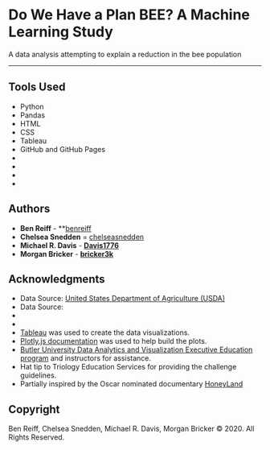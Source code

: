 # Do We Have a Plan BEE? A Machine Learning Study
A data analysis attempting to explain a reduction in the bee population


- - -
## Tools Used

* Python
* Pandas
* HTML
* CSS
* Tableau
* GitHub and GitHub Pages
* 
* 
* 
* 


## Authors

* **Ben Reiff** - **[benreiff](https://github.com/benreiff)
* **Chelsea Snedden** = [chelseasnedden](https://github.com/chelseasnedden)
* **Michael R. Davis** - **[Davis1776](https://github.com/Davis1776)**
* **Morgan Bricker** - **[bricker3k](https://github.com/benreiff)**


## Acknowledgments

* Data Source: [United States Department of Agriculture (USDA)](https://quickstats.nass.usda.gov/)
* Data Source:
* 
* 
* [Tableau](https://www.tableau.com/) was used to create the data visualizations.
* [Plotly.js documentation](https://plot.ly/javascript/) was used to help build the plots.
* [Butler University Data Analytics and Visualization Executive Education program](https://www.butler.edu/executive-education) and instructors for assistance.
* Hat tip to Triology Education Services for providing the challenge guidelines.
* Partially inspired by the Oscar nominated documentary [HoneyLand](https://www.imdb.com/title/tt8991268/)

## Copyright
Ben Reiff, Chelsea Snedden, Michael R. Davis, Morgan Bricker © 2020. All Rights Reserved.